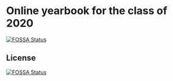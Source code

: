 # Online yearbook for the class of 2020

[![FOSSA Status](https://app.fossa.com/api/projects/git%2Bgithub.com%2Flamtonylam%2Fkoulu.svg?type=shield)](https://app.fossa.com/projects/git%2Bgithub.com%2Flamtonylam%2Fkoulu?ref=badge_shield)

## License

[![FOSSA Status](https://app.fossa.com/api/projects/git%2Bgithub.com%2Flamtonylam%2Fkoulu.svg?type=large)](https://app.fossa.com/projects/git%2Bgithub.com%2Flamtonylam%2Fkoulu?ref=badge_large)
